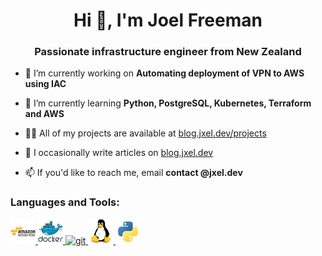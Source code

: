 <h1 align="center">Hi 👋, I'm Joel Freeman</h1>
<h3 align="center">Passionate infrastructure engineer from New Zealand</h3>

- 🔭 I’m currently working on **Automating deployment of VPN to AWS using IAC**

- 🌱 I’m currently learning **Python, PostgreSQL, Kubernetes, Terraform and AWS**

- 👨‍💻 All of my projects are available at [blog.jxel.dev/projects](https://blog.jxel.dev/projects)

- 📝 I occasionally write articles on [blog.jxel.dev](https://blog.jxel.dev)

- 📫 If you'd like to reach me, email **contact @jxel.dev**


<h3 align="left">Languages and Tools:</h3>
<p align="left"> <a href="https://aws.amazon.com" target="_blank"> <img src="https://raw.githubusercontent.com/devicons/devicon/master/icons/amazonwebservices/amazonwebservices-original-wordmark.svg" alt="aws" width="40" height="40"/> </a> <a href="https://www.docker.com/" target="_blank"> <img src="https://raw.githubusercontent.com/devicons/devicon/master/icons/docker/docker-original-wordmark.svg" alt="docker" width="40" height="40"/> </a> <a href="https://git-scm.com/" target="_blank"> <img src="https://www.vectorlogo.zone/logos/git-scm/git-scm-icon.svg" alt="git" width="40" height="40"/> </a> <a href="https://www.linux.org/" target="_blank"> <img src="https://raw.githubusercontent.com/devicons/devicon/master/icons/linux/linux-original.svg" alt="linux" width="40" height="40"/> </a> <a href="https://www.python.org" target="_blank"> <img src="https://raw.githubusercontent.com/devicons/devicon/master/icons/python/python-original.svg" alt="python" width="40" height="40"/> </a> </p>
